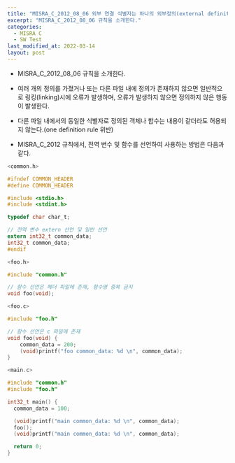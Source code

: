 ```yaml
---
title: "MISRA_C_2012_08_06 외부 연결 식별자는 하나의 외부정의(external definition)를 가져야 한다."
excerpt: "MISRA_C_2012_08_06 규칙을 소개한다."
categories:
  - MISRA C
  - SW Test
last_modified_at: 2022-03-14
layout: post
---
```

- MISRA_C_2012_08_06 규칙을 소개한다.



- 여러 개의 정의를 가졌거나 또는 다른 파일 내에 정의가 존재하지 않으면 일반적으로 링킹(linking)시에 오류가 발생하며, 오류가 발생하지 않으면 정의하지 않은 행동이 발생한다.
- 다른 파일 내에서의 동일한 식별자로 정의된 객체나 함수는 내용이 같더라도 허용되지 않는다.(one definition rule 위반)
- MISRA_C_2012 규칙에서, 전역 변수 및 함수를 선언하여 사용하는 방법은 다음과 같다.

```c
<common.h>

#ifndef COMMON_HEADER
#define COMMON_HEADER

#include <stdio.h>
#include <stdint.h>

typedef char char_t;

// 전역 변수 extern 선언 및 일반 선언
extern int32_t common_data;
int32_t common_data;
#endif
```

```c
<foo.h>

#include "common.h"

// 함수 선언은 헤더 파일에 존재, 함수명 중복 금지
void foo(void);
```

```c
<foo.c>

#include "foo.h"

// 함수 선언은 c 파일에 존재
void foo(void) {
    common_data = 200;
    (void)printf("foo common_data: %d \n", common_data);
}
```

```c
<main.c>

#include "common.h"
#include "foo.h"

int32_t main() {
  common_data = 100;

  (void)printf("main common_data: %d \n", common_data);
  foo();
  (void)printf("main common_data: %d \n", common_data);

  return 0;
}
```
